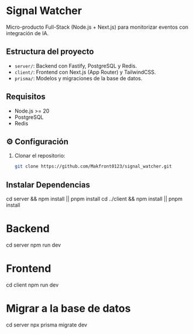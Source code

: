# Signal Watcher

Micro-producto Full-Stack (Node.js + Next.js) para monitorizar eventos con integración de IA.

## Estructura del proyecto
- `server/`: Backend con Fastify, PostgreSQL y Redis.
- `client/`: Frontend con Next.js (App Router) y TailwindCSS.
- `prisma/`: Modelos y migraciones de la base de datos.

## Requisitos
- Node.js >= 20
- PostgreSQL
- Redis

## ⚙️ Configuración
1. Clonar el repositorio:
   ```bash
   git clone https://github.com/Makfront0123/signal_watcher.git

## Instalar Dependencias
cd server && npm install || pnpm install
cd ../client && npm install || pnpm install

# Backend
cd server
npm run dev

# Frontend
cd client
npm run dev

# Migrar a la base de datos
cd server
npx prisma migrate dev

